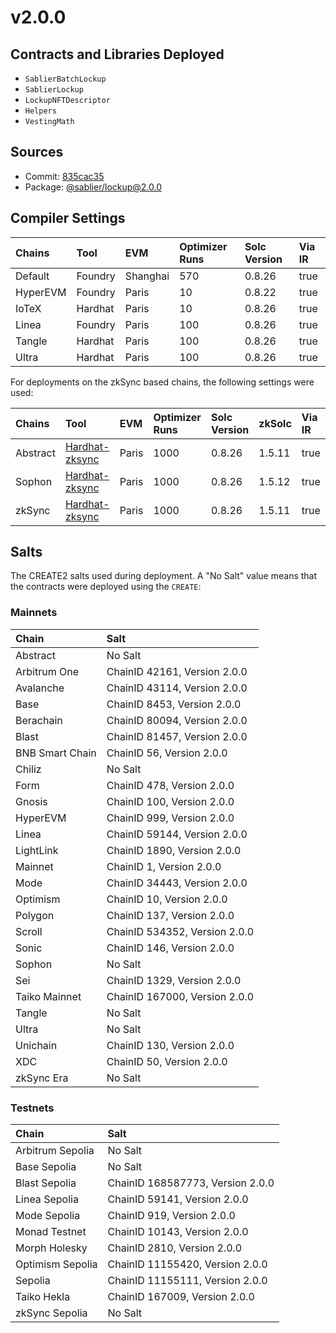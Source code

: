 # v2.0.0

## Contracts and Libraries Deployed

- `SablierBatchLockup`
- `SablierLockup`
- `LockupNFTDescriptor`
- `Helpers`
- `VestingMath`

## Sources

- Commit: [835cac35](https://github.com/sablier-labs/lockup/commit/835cac359e03700cfd713313991e9430d8760c42)
- Package: [@sablier/lockup@2.0.0](https://npmjs.com/package/@sablier/lockup/v/2.0.0)

## Compiler Settings

| Chains   | Tool    | EVM      | Optimizer Runs | Solc Version | Via IR |
| :------- | :------ | :------- | :------------- | :----------- | :----- |
| Default  | Foundry | Shanghai | 570            | 0.8.26       | true   |
| HyperEVM | Foundry | Paris    | 10             | 0.8.22       | true   |
| IoTeX    | Hardhat | Paris    | 10             | 0.8.26       | true   |
| Linea    | Foundry | Paris    | 100            | 0.8.26       | true   |
| Tangle   | Hardhat | Paris    | 100            | 0.8.26       | true   |
| Ultra    | Hardhat | Paris    | 100            | 0.8.26       | true   |

For deployments on the zkSync based chains, the following settings were used:

| Chains   | Tool                                                                             | EVM   | Optimizer Runs | Solc Version | zkSolc | Via IR |
| :------- | :------------------------------------------------------------------------------- | :---- | :------------- | :----------- | :----- | :----- |
| Abstract | [Hardhat-zksync](https://docs.abs.xyz/build-on-abstract/smart-contracts/hardhat) | Paris | 1000           | 0.8.26       | 1.5.11 | true   |
| Sophon   | [Hardhat-zksync](https://docs.sophon.xyz/build/interact/hardhat)                 | Paris | 1000           | 0.8.26       | 1.5.12 | true   |
| zkSync   | [Hardhat-zksync](https://docs.zksync.io/zksync-era/tooling/hardhat)              | Paris | 1000           | 0.8.26       | 1.5.11 | true   |

## Salts

The CREATE2 salts used during deployment. A "No Salt" value means that the contracts were deployed using the `CREATE`:

### Mainnets

| Chain           | Salt                          |
| :-------------- | :---------------------------- |
| Abstract        | No Salt                       |
| Arbitrum One    | ChainID 42161, Version 2.0.0  |
| Avalanche       | ChainID 43114, Version 2.0.0  |
| Base            | ChainID 8453, Version 2.0.0   |
| Berachain       | ChainID 80094, Version 2.0.0  |
| Blast           | ChainID 81457, Version 2.0.0  |
| BNB Smart Chain | ChainID 56, Version 2.0.0     |
| Chiliz          | No Salt                       |
| Form            | ChainID 478, Version 2.0.0    |
| Gnosis          | ChainID 100, Version 2.0.0    |
| HyperEVM        | ChainID 999, Version 2.0.0    |
| Linea           | ChainID 59144, Version 2.0.0  |
| LightLink       | ChainID 1890, Version 2.0.0   |
| Mainnet         | ChainID 1, Version 2.0.0      |
| Mode            | ChainID 34443, Version 2.0.0  |
| Optimism        | ChainID 10, Version 2.0.0     |
| Polygon         | ChainID 137, Version 2.0.0    |
| Scroll          | ChainID 534352, Version 2.0.0 |
| Sonic           | ChainID 146, Version 2.0.0    |
| Sophon          | No Salt                       |
| Sei             | ChainID 1329, Version 2.0.0   |
| Taiko Mainnet   | ChainID 167000, Version 2.0.0 |
| Tangle          | No Salt                       |
| Ultra           | No Salt                       |
| Unichain        | ChainID 130, Version 2.0.0    |
| XDC             | ChainID 50, Version 2.0.0     |
| zkSync Era      | No Salt                       |

### Testnets

| Chain            | Salt                             |
| :--------------- | :------------------------------- |
| Arbitrum Sepolia | No Salt                          |
| Base Sepolia     | No Salt                          |
| Blast Sepolia    | ChainID 168587773, Version 2.0.0 |
| Linea Sepolia    | ChainID 59141, Version 2.0.0     |
| Mode Sepolia     | ChainID 919, Version 2.0.0       |
| Monad Testnet    | ChainID 10143, Version 2.0.0     |
| Morph Holesky    | ChainID 2810, Version 2.0.0      |
| Optimism Sepolia | ChainID 11155420, Version 2.0.0  |
| Sepolia          | ChainID 11155111, Version 2.0.0  |
| Taiko Hekla      | ChainID 167009, Version 2.0.0    |
| zkSync Sepolia   | No Salt                          |

